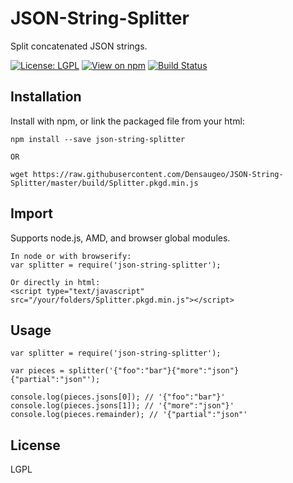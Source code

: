 # JSON-String-Splitter

Split concatenated JSON strings.

[![License: LGPL](https://img.shields.io/badge/license-LGPL-blue.svg)](https://opensource.org/licenses/lgpl-3.0.html)
[![View on npm](https://img.shields.io/npm/v/json-string-splitter.svg)](https://www.npmjs.org/package/json-string-splitter)
[![Build Status](https://img.shields.io/travis/Densaugeo/JSON-String-Splitter.svg)](https://travis-ci.com/github/Densaugeo/JSON-String-Splitter)

## Installation

Install with npm, or link the packaged file from your html:

~~~
npm install --save json-string-splitter

OR

wget https://raw.githubusercontent.com/Densaugeo/JSON-String-Splitter/master/build/Splitter.pkgd.min.js
~~~

## Import

Supports node.js, AMD, and browser global modules.

~~~
In node or with browserify:
var splitter = require('json-string-splitter');

Or directly in html:
<script type="text/javascript" src="/your/folders/Splitter.pkgd.min.js"></script>
~~~

## Usage

~~~
var splitter = require('json-string-splitter');

var pieces = splitter('{"foo":"bar"}{"more":"json"}{"partial":"json"');

console.log(pieces.jsons[0]); // '{"foo":"bar"}'
console.log(pieces.jsons[1]); // '{"more":"json"}'
console.log(pieces.remainder); // '{"partial":"json"'
~~~

## License

LGPL
